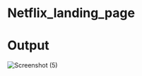 # Netflix_landing_page


# Output



![Screenshot (5)](https://github.com/Nandini7474/Netflix_landing_page/assets/100416610/fa1cb92b-763b-4328-a57a-09634b51a304)
